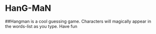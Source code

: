 # HanG-MaN
##Hangman is a cool guessing game. Characters will magically appear in the words-list as you type. Have fun 
